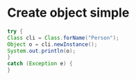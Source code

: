 # Create object simple

```java
try {
Class cli = Class.forName("Person"); 
Object o = cli.newInstance();
System.out.println(o);
}
catch (Exception e) {
}
```